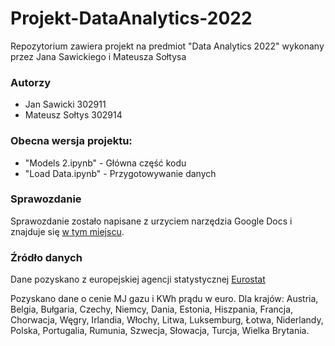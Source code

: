 # Projekt-DataAnalytics-2022
Repozytorium zawiera projekt na predmiot "Data Analytics 2022" wykonany przez Jana Sawickiego i Mateusza Sołtysa

### Autorzy
 - Jan Sawicki 302911
 - Mateusz Sołtys 302914

### Obecna wersja projektu:
 - "Models 2.ipynb" - Główna część kodu
 - "Load Data.ipynb" - Przygotowywanie danych

### Sprawozdanie
Sprawozdanie zostało napisane z urzyciem narzędzia Google Docs i znajduje się [w tym miejscu](https://docs.google.com/document/d/1UEY-gs9shsEoOdUqZwZa_8NE7BIbyIOiol4IujZRjRg/edit?usp=sharing).

### Źródło danych
Dane pozyskano z europejskiej agencji statystycznej [Eurostat](https://ec.europa.eu/eurostat/web/main/data/database)

Pozyskano dane o cenie MJ gazu i KWh prądu w euro. Dla krajów: Austria, Belgia, Bułgaria, Czechy, Niemcy, Dania, Estonia, Hiszpania, Francja, Chorwacja, Węgry, Irlandia, Włochy, Litwa, Luksemburg, Łotwa, Niderlandy, Polska, Portugalia, Rumunia, Szwecja, Słowacja, Turcja, Wielka Brytania.

